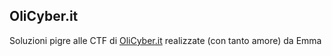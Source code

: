 ## OliCyber.it
Soluzioni pigre alle CTF di [OliCyber.it](https://training.olicyber.it/challenges) realizzate (con tanto amore) da Emma
